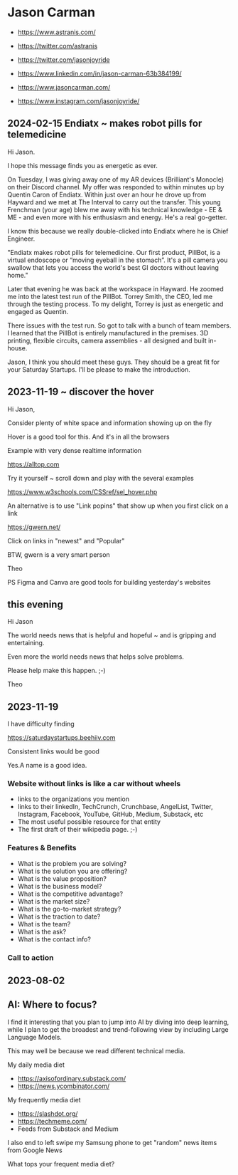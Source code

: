 # Jason Carman

* https://www.astranis.com/
* https://twitter.com/astranis

* https://twitter.com/jasonjoyride
* https://www.linkedin.com/in/jason-carman-63b384199/
* https://www.jasoncarman.com/
* https://www.instagram.com/jasonjoyride/


## 2024-02-15 Endiatx ~ makes robot pills for telemedicine

Hi Jason.

I hope this message finds you as energetic as ever.

On Tuesday, I was giving away one of my AR devices (Brilliant's Monocle) on their Discord channel. My offer was responded to within minutes up by Quentin Caron of Endiatx. Within just over an hour he drove up from Hayward and we met at The Interval to carry out the transfer. This young Frenchman (your age) blew me away with his technical knowledge - EE & ME - and even more with his enthusiasm and energy. He's a real go-getter.

I know this because we really double-clicked into Endiatx where he is Chief Engineer.

"Endiatx makes robot pills for telemedicine. Our first product, PillBot, is a virtual endoscope or “moving eyeball in the stomach”. It's a pill camera you swallow that lets you access the world's best GI doctors without leaving home."

Later that evening he was back at the workspace in Hayward. He zoomed me into the latest test run of the PillBot. Torrey Smith, the CEO, led me through the testing process. To my delight, Torrey is just as energetic and engaged as Quentin.

There issues with the test run. So got to talk with a bunch of team members. I learned that the PillBot is entirely manufactured in the premises. 3D printing, flexible circuits, camera assemblies - all designed and built in-house.

Jason, I think you should meet these guys. They should be a great fit for your Saturday Startups. I'll be please to make the introduction.



## 2023-11-19 ~ discover the hover

Hi Jason,

Consider plenty of white space and information showing up on the fly

Hover is a good tool for this. And it's in all the browsers

Example with very dense realtime information

https://alltop.com

Try it yourself ~ scroll down and play with the several examples

https://www.w3schools.com/CSSref/sel_hover.php

An alternative is to use "Link popins" that show up when you first click on a link

https://gwern.net/

Click on links in "newest" and "Popular"

BTW, gwern is a very smart person

Theo

PS Figma and Canva are good tools for building yesterday's websites


## this evening

Hi Jason

The world needs news that is helpful and hopeful ~ and is gripping and entertaining.

Even more the world needs news that helps solve problems.

Please help make this happen. ;-)

Theo







## 2023-11-19

I have difficulty finding

https://saturdaystartups.beehiiv.com

Consistent links would be good

Yes.A name is a good idea.

### Website without links is like a car without wheels

* links to the organizations you mention
* links to their linkedIn, TechCrunch, Crunchbase, AngelList, Twitter, Instagram, Facebook, YouTube, GitHub, Medium, Substack, etc
* The most useful possible resource for that entity
* The first draft of their wikipedia page. ;-)


### Features & Benefits

* What is the problem you are solving?
* What is the solution you are offering?
* What is the value proposition?
* What is the business model?
* What is the competitive advantage?
* What is the market size?
* What is the go-to-market strategy?
* What is the traction to date?
* What is the team?
* What is the ask?
* What is the contact info?

### Call to action





## 2023-08-02

## AI: Where to focus?

I find it interesting that you plan to jump into AI by diving into deep learning, while I plan to get the broadest and trend-following view by including Large Language Models.

This may well be because we read different technical media.

My daily media diet

* https://axisofordinary.substack.com/
* https://news.ycombinator.com/

My frequently media diet

* https://slashdot.org/
* https://techmeme.com/
* Feeds from Substack and Medium

I also end to left swipe my Samsung phone to get "random" news items from Google News

What tops your frequent media diet?


